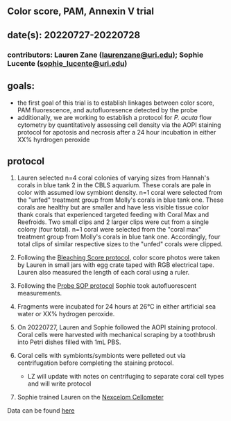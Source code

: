 ## Color score, PAM, Annexin V trial 

## date(s): 20220727-20220728

### contributors: Lauren Zane (laurenzane@uri.edu); Sophie Lucente (sophie_lucente@uri.edu)


## goals: 
- the first goal of this trial is to establish linkages between color score, PAM fluorescence, and autofluoresence detected by the probe 
- additionally, we are working to establish a protocol for *P. acuta* flow cytometry by quantitatively assessing cell density via the AOPI staining protocol for apotosis and necrosis after a 24 hour incubation in either  XX% hyrdrogen peroxide 

## protocol
1. Lauren selected n=4 coral colonies of varying sizes from Hannah's corals in blue tank 2 in the CBLS aquarium. These corals are pale in color with assumed low symbiont density. n=1 coral were selected from the "unfed" treatment group from Molly's corals in blue tank one. These corals are healthy but are smaller and have less visible tissue color thank corals that experienced targeted feeding with Coral Max and Reefroids. Two small clips and 2 larger clips were cut from a single colony (four total). n=1 coral were selected from the "coral max" treatment group from Molly's corals in blue tank one. Accordingly, four total clips of similar respective sizes to the "unfed" corals were clipped. 


2. Following the [Bleaching Score protocol](https://github.com/hputnam/Coral_CNT/blob/main/Protocols/bleaching-score-protocol.md), color score photos were taken by Lauren in small jars with egg crate taped with RGB electrical tape. Lauren also measured the length of each coral using a ruler.

3. Following the [Probe SOP protocol](https://github.com/hputnam/Coral_CNT/blob/main/Protocols/Probe%20SOP.md) Sophie took autofluorescent measurements. 

4. Fragments were incubated for 24 hours at 26°C in either artificial sea water or XX% hydrogen peroxide.

5. On 20220727, Lauren and Sophie followed the AOPI staining protocol. 
Coral cells were harvested with mechanical scraping by a toothbrush into Petri dishes filled with 1mL PBS.

6. Coral cells with symbionts/symbionts were pelleted out via centrifugation before completing the staining protocol.
    * LZ will update with notes on centrifuging to separate coral cell types and will write protocol 

7. Sophie trained Lauren on the [Nexcelom Cellometer](https://github.com/hputnam/Coral_CNT/blob/main/Protocols/Nexcelom%20Cellometer%20protocol.md)

Data can be found [here](https://docs.google.com/spreadsheets/d/1vY60uvgc90qz1uIv1rq8PuRnQ7wF_T4h9Cx1oxeLb7g/edit#gid=0)

